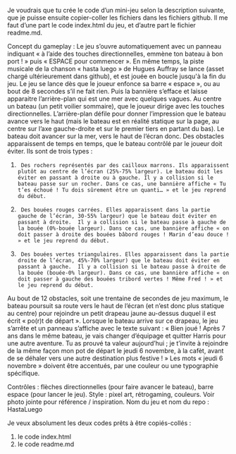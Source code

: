 Je voudrais que tu crée le code d’un mini-jeu selon la description suivante, que je puisse ensuite copier-coller les fichiers dans les fichiers github.
Il me faut d’une part le code index.html du jeu, et d’autre part le fichier readme.md.
 
Concept du gameplay :
Le jeu s’ouvre automatiquement avec un panneau indiquant « à l’aide des touches directionnelles, emmène ton bateau à bon port ! » puis « ESPACE pour commencer ». En même temps, la piste musicale de la chanson « hasta luego » de Hugues Auffray se lance (asset chargé ultérieurement dans github), et est jouée en boucle jusqu'à la fin du jeu. Le jeu se lance dès que le joueur enfonce sa barre « espace », ou au bout de 8 secondes s’il ne fait rien. Puis la bannière s’efface et laisse apparaitre l’arrière-plan qui est une mer avec quelques vagues. 
Au centre un bateau (un petit voilier sommaire), que le joueur dirige avec les touches directionnelles. L’arrière-plan défile pour donner l’impression que le bateau avance vers le haut (mais le bateau est en réalité statique sur la page, au centre sur l’axe gauche-droite et sur le premier tiers en partant du bas). Le bateau doit avancer sur la mer, vers le haut de l’écran donc. 
Des obstacles apparaissent de temps en temps, que le bateau contrôlé par le joueur doit éviter. Ils sont de trois types : 
1)      Des rochers représentés par des cailloux marrons. Ils apparaissent plutôt au centre de l’écran (25%-75% largeur). Le bateau doit les éviter en passant à droite ou à gauche. Il y a collision si le bateau passe sur un rocher. Dans ce cas, une bannière affiche « Tu t’es échoué ! Tu dois sûrement être un quanti… » et le jeu reprend du début.
2)      Des bouées rouges carrées. Elles apparaissent dans la partie gauche de l’écran, 30-55% largeur) que le bateau doit éviter en passant à droite.  Il y a collision si le bateau passe à gauche de la bouée (0%-bouée largeur). Dans ce cas, une bannière affiche « on doit passer à droite des bouées bâbord rouges ! Marin d’eau douce ! » et le jeu reprend du début.
3)      Des bouées vertes triangulaires. Elles apparaissent dans la partie droite de l’écran, 45%-70% largeur) que le bateau doit éviter en passant à gauche.  Il y a collision si le bateau passe à droite de la bouée (bouée-0% largeur). Dans ce cas, une bannière affiche « on doit passer à gauche des bouées tribord vertes ! Même Fred ! » et le jeu reprend du début.
Au bout de 12 obstacles, soit une trentaine de secondes de jeu maximum, le bateau poursuit sa route vers le haut de l’écran (et n’est donc plus statique au centre) pour rejoindre un petit drapeau jaune au-dessus duquel il est écrit « po(r)t de départ ».
Lorsque le bateau arrive sur ce drapeau, le jeu s’arrête et un panneau s’affiche avec le texte suivant :
« Bien joué !
Après 7 ans dans le même bateau, je vais changer d’équipage et quitter Harris pour une autre aventure.
Tu as prouvé ta valeur aujourd’hui ; je t’invite à rejoindre de la même façon mon pot de départ le jeudi 6 novembre, à la cafèt, avant de se déhaler vers une autre destination plus festive ! »
Les mots « jeudi 6 novembre » doivent être accentués, par une couleur ou une typographie spécifique.
 
Contrôles : flèches directionnelles (pour faire avancer le bateau), barre espace (pour lancer le jeu).
Style : pixel art, rétrogaming, couleurs. Voir photo jointe pour référence / inspiration.
Nom du jeu et nom du repo : HastaLuego

Je veux absolument les deux codes prêts à être copiés-collés : 
1) le code index.html
2) le code readme.md
